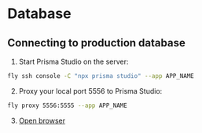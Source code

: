 # Database

## Connecting to production database

1. Start Prisma Studio on the server:

```bash
fly ssh console -C "npx prisma studio" --app APP_NAME
```

2. Proxy your local port 5556 to Prisma Studio:

```bash
fly proxy 5556:5555 --app APP_NAME
```

3. [Open browser](http://localhost:5556/)
